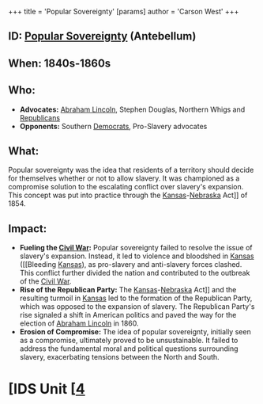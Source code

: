 +++
 title = 'Popular Sovereignty'
[params]
	author = 'Carson West'
+++
## ID: [Popular Sovereignty](./../popular-sovereignty/) (Antebellum)

## When: 1840s-1860s

## Who:  
* **Advocates:**  [Abraham Lincoln](./../abraham-lincoln/), Stephen Douglas, Northern Whigs and [Republicans](./../republicans/)
* **Opponents:** Southern [Democrats](./../democrats/), Pro-Slavery advocates

## What: 
Popular sovereignty was the idea that residents of a territory should decide for themselves whether or not to allow slavery. It was championed as a compromise solution to the escalating conflict over slavery's expansion. This concept was put into practice through the [Kansas](./../kansas/)-[Nebraska](./../nebraska/) Act]] of 1854.

## Impact:  
* **Fueling the [Civil War](./../civil-war/):** Popular sovereignty failed to resolve the issue of slavery's expansion. Instead, it led to violence and bloodshed in [Kansas](./../kansas/) ([[Bleeding [Kansas](./../kansas/)), as pro-slavery and anti-slavery forces clashed. This conflict further divided the nation and contributed to the outbreak of the [Civil War](./../civil-war/).
* **Rise of the Republican Party:**  The [Kansas](./../kansas/)-[Nebraska](./../nebraska/) Act]] and the resulting turmoil in [Kansas](./../kansas/) led to the formation of the Republican Party, which was opposed to the expansion of slavery. The Republican Party's rise signaled a shift in American politics and paved the way for the election of [Abraham Lincoln](./../abraham-lincoln/) in 1860. 
* **Erosion of Compromise:**  The idea of popular sovereignty, initially seen as a compromise, ultimately proved to be unsustainable. It failed to address the fundamental moral and political questions surrounding slavery, exacerbating tensions between the North and South. 

# [IDS Unit [[4](./../ids-unit-[[4/)